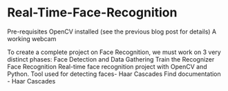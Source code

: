 # Real-Time-Face-Recognition

Pre-requisites
OpenCV installed (see the previous blog post for details) 
A working webcam

To create a complete project on Face Recognition, we must work on 3 very distinct phases:
Face Detection and Data Gathering
Train the Recognizer
Face Recognition 
Real-time face recognition project with OpenCV and Python. 
Tool used for detecting faces- Haar Cascades 
Find documentation - Haar Cascades